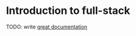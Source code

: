# Introduction to full-stack

TODO: write [great documentation](http://jacobian.org/writing/what-to-write/)

